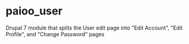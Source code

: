 paioo_user
==========

Drupal 7 module that splits the User edit page into "Edit Account", "Edit Profile", and "Change Password" pages